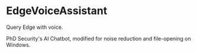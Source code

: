 # EdgeVoiceAssistant
Query Edge with voice.  

PhD Security's AI Chatbot, modified for noise reduction and file-opening on Windows.
